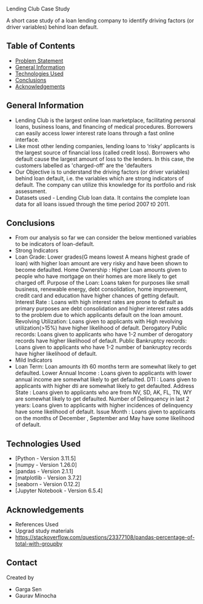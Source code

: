 Lending Club Case Study

A short case study of a loan lending company to identify driving factors (or driver variables) behind loan default.


## Table of Contents
* [Problem Statement](#problem-statement)
* [General Information](#general-information)
* [Technologies Used](#technologies-used)
* [Conclusions](#conclusions)
* [Acknowledgements](#acknowledgements)



## General Information
- Lending Club is the largest online loan marketplace, facilitating personal loans, business loans, and financing of medical procedures. Borrowers can easily access lower interest rate loans through a fast online interface. 
- Like most other lending companies, lending loans to ‘risky’ applicants is the largest source of financial loss (called credit loss). Borrowers who default cause the largest amount of loss to the lenders. In this case, the customers labelled as 'charged-off' are the 'defaulters
- Our Objective is to understand the driving factors (or driver variables) behind loan default, i.e. the variables which are strong indicators of default. The company can utilize this knowledge for its portfolio and risk assessment. 
- Datasets used - Lending Club loan data. It contains the complete loan data for all loans issued through the time period 2007 t0 2011.

 
## Conclusions
- From our analysis so far we can consider the below mentioned variables to be indicators of loan-default.
- Strong Indicators
- Loan Grade: Lower grades(G means lowest A means highest grade of loan) with higher loan amount are very risky and have been  shown to become defaulted.
Home Ownership :  Higher Loan amounts  given to people who have mortgage on their homes are more likely to get charged off.
Purpose of the Loan: Loans taken for purposes like small business, renewable energy, debt consolidation, home improvement, credit card and education have higher chances of getting default.
Interest Rate : Loans with high interest rates are prone to default as primary purposes are debt consolidation and higher interest rates adds to the problem due to which applicants default on the loan amount.
Revolving Utilization: Loans given to applicants with High revolving utilization(>15%) have higher likelihood of default.
Derogatory Public records: Loans given to applicants who have 1-2 number of derogatory records have higher likelihood of default.
Public Bankruptcy records: Loans given to applicants who have 1-2 number of bankruptcy records have higher likelihood of default.
- Mild Indicators
- Loan Term: Loan amounts ith 60 months term are somewhat likely to get defaulted.
Lower Annual Income : Loans given to applicants with lower annual income are somewhat likely to get defaulted.
DTI : Loans given to applicants with higher dti are somewhat likely to get defaulted.
Address State  : Loans given to applicants who are from NV, SD, AK, FL, TN, WY are somewhat likely to get defaulted.
Number of Delinquency  in last 2 years: Loans given to applicants with higher incidences of delinquency  have some likelihood of default.
Issue Month : Loans given to applicants on the months of December , September and May have some likelihood of default.




## Technologies Used
- [Python - Version 3.11.5]
- [numpy - Version 1.26.0]
- [pandas - Version 2.1.1]
- [matplotlib - Version 3.7.2]
- [seaborn - Version 0.12.2]
- [Jupyter Notebook - Version 6.5.4]


## Acknowledgements

- References Used
- Upgrad study materials 
- https://stackoverflow.com/questions/23377108/pandas-percentage-of-total-with-groupby



## Contact
Created by 
* Garga Sen
* Gaurav Minocha
